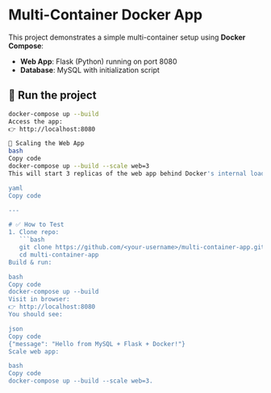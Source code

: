 # Multi-Container Docker App

This project demonstrates a simple multi-container setup using **Docker Compose**:
- **Web App**: Flask (Python) running on port 8080
- **Database**: MySQL with initialization script

## 🚀 Run the project

```bash
docker-compose up --build
Access the app:
👉 http://localhost:8080

🔄 Scaling the Web App
bash
Copy code
docker-compose up --build --scale web=3
This will start 3 replicas of the web app behind Docker's internal load balancer.

yaml
Copy code

---

# ✅ How to Test
1. Clone repo:
   ```bash
   git clone https://github.com/<your-username>/multi-container-app.git
   cd multi-container-app
Build & run:

bash
Copy code
docker-compose up --build
Visit in browser:
👉 http://localhost:8080
You should see:

json
Copy code
{"message": "Hello from MySQL + Flask + Docker!"}
Scale web app:

bash
Copy code
docker-compose up --build --scale web=3.
